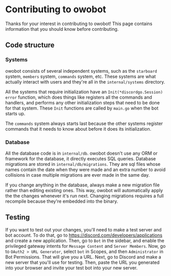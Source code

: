 # Contributing to owobot

Thanks for your interest in contributing to owobot! This page contains information that you should know before contributing.

## Code structure

### Systems

owobot consists of several independent systems, such as the `starboard` system, `members` system, `commands` system, etc. These systems are what actually interact with users and they're all in the `internal/systems` directory.

All the systems that require initialization have an `Init(*discordgo.Session) error` function, which does things like registers all the commands and handlers, and performs any other initialization steps that need to be done for that system. These `Init` functions are called by `main.go` when the bot starts up.

The `commands` system always starts last because the other systems register commands that it needs to know about before it does its initialization.

### Database

All the database code is in `internal/db`. owobot doesn't use any ORM or framework for the database, it directly executes SQL queries. Database migrations are stored in `internal/db/migrations`. They are sql files whose names contain the date when they were made and an extra number to avoid collisions in case multiple migrations are ever made in the same day.

If you change anything in the database, always make a new migration file rather than editing existing ones. This way, owobot will automatically apply the the changes whenever it's run next. Changing migrations requires a full recompile because they're embedded into the binary.

## Testing

If you want to test out your changes, you'll need to make a test server and bot account. To do that, go to https://discord.com/developers/applications and create a new application. Then, go to `Bot` in the sidebar, and enable the privileged gateway intents for `Message Content` and `Server Members`. Now, go to `OAuth2 > URL Generator`, select `bot` in Scopes, and then `Administrator` in Bot Permissions. That will give you a URL. Next, go to Discord and make a new server that you'll use for testing. Then, paste the URL you generated into your browser and invite your test bot into your new server.